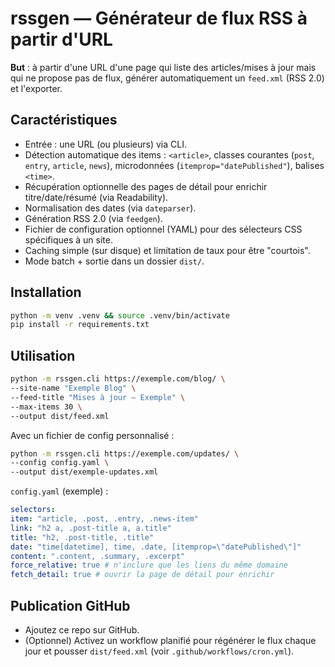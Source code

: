 # rssgen — Générateur de flux RSS à partir d'URL


**But** : à partir d'une URL d'une page qui liste des articles/mises à jour mais qui ne propose pas de flux, générer automatiquement un `feed.xml` (RSS 2.0) et l'exporter.


## Caractéristiques
- Entrée : une URL (ou plusieurs) via CLI.
- Détection automatique des items : `<article>`, classes courantes (`post`, `entry`, `article`, `news`), microdonnées (`itemprop="datePublished"`), balises `<time>`.
- Récupération optionnelle des pages de détail pour enrichir titre/date/résumé (via Readability).
- Normalisation des dates (via `dateparser`).
- Génération RSS 2.0 (via `feedgen`).
- Fichier de configuration optionnel (YAML) pour des sélecteurs CSS spécifiques à un site.
- Caching simple (sur disque) et limitation de taux pour être "courtois".
- Mode batch + sortie dans un dossier `dist/`.


## Installation
```bash
python -m venv .venv && source .venv/bin/activate
pip install -r requirements.txt
```


## Utilisation
```bash
python -m rssgen.cli https://exemple.com/blog/ \
--site-name "Exemple Blog" \
--feed-title "Mises à jour — Exemple" \
--max-items 30 \
--output dist/feed.xml
```


Avec un fichier de config personnalisé :
```bash
python -m rssgen.cli https://exemple.com/updates/ \
--config config.yaml \
--output dist/exemple-updates.xml
```


`config.yaml` (exemple) :
```yaml
selectors:
item: "article, .post, .entry, .news-item"
link: "h2 a, .post-title a, a.title"
title: "h2, .post-title, .title"
date: "time[datetime], time, .date, [itemprop=\"datePublished\"]"
content: ".content, .summary, .excerpt"
force_relative: true # n'inclure que les liens du même domaine
fetch_detail: true # ouvrir la page de détail pour enrichir
```


## Publication GitHub
- Ajoutez ce repo sur GitHub.
- (Optionnel) Activez un workflow planifié pour régénérer le flux chaque jour et pousser `dist/feed.xml` (voir `.github/workflows/cron.yml`).
